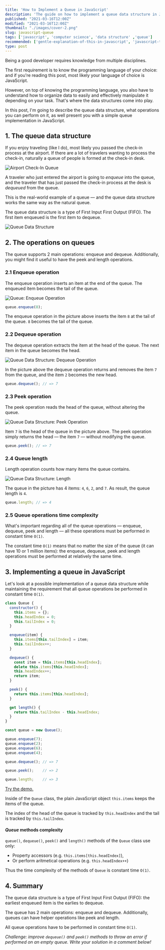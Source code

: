 ```yaml
---
title: 'How to Implement a Queue in JavaScript'
description: 'The guide on how to implement a queue data structure in JavaScript.'
published: "2021-03-16T12:00Z"
modified: "2021-03-16T12:00Z"
thumbnail: "./images/cover-2.png"
slug: javascript-queue
tags: ['javascript', 'computer science', 'data structure' ,'queue']
recommended: ['gentle-explanation-of-this-in-javascript', 'javascript-this-interview-questions']
type: post
---
```


Being a good developer requires knowledge from multiple disciplines.  

The first requirement is to know the programming language of your choice: and if you're reading this post,
most likely your language of choice is JavaScript.  

However, on top of knowing the programming language, you also have to understand how to organize data to easily and effectively manipulate it depending on your task. That's where the data structures come into play.  

In this post, I'm going to describe the queue data structure, what operations you can perform on it, as well present you with a simple queue implementation in JavaScript.  

## 1. The queue data structure

If you enjoy traveling (like I do), most likely you passed the check-in process at the airport. If there are a lot of travelers wanting to process the check-in, naturally a queue of people is formed at the check-in desk.  

![Airport Check-In Queue](./images/airport-queue.jpg)

A traveler who just entered the airport is going to *enqueue* into the queue, and the traveler that has just passed the check-in process at the desk is *dequeued* from the queue.  

This is the real-world example of a queue &mdash; and the queue data structure works the same way as the natural queue.  

The queue data structure is a type of First Input First Output (FIFO). The first item enqueued is the first item to dequeue.  

![Queue Data Structure](./images/queue-12.svg)

## 2. The operations on queues

The queue supports 2 main operations: enqueue and dequeue. Additionally, you might find it useful to have the peek and length operations.  

### 2.1 Enqueue operation

The enqueue operation inserts an item at the end of the queue. The enqueued item becomes the tail of the queue.  

![Queue: Enqueue Operation](./images/enqueue.svg)

```javascript
queue.enqueue(8);
```

The enqueue operation in the picture above inserts the item `8` at the tail of the queue. `8` becomes the tail of the queue.  

### 2.2 Dequeue operation

The dequeue operation extracts the item at the head of the queue. The next item in the queue becomes the head.  

![Queue Data Structure: Dequeue Operation](./images/dequeue.svg)

In the picture above the dequeue operation returns and removes the item `7` from the queue, and the item `2` becomes the new head.  

```javascript
queue.dequeue(); // => 7
```

### 2.3 Peek operation

The peek operation reads the head of the queue, without altering the queue.  

![Queue Data Structure: Peek Operation](./images/peek.svg)

Item `7` is the head of the queue in the picture above. The peek operation simply returns the head &mdash; the item `7` &mdash; without modifying the queue.  

```javascript
queue.peek(); // => 7
```

### 2.4 Queue length

Length operation counts how many items the queue contains.  

![Queue Data Structure: Length](./images/length.svg)

The queue in the picture has 4 items: `4`, `6`, `2`, and `7`.  As result, the queue length is `4`.  

```javascript
queue.length; // => 4
```

### 2.5 Queue operations time complexity

What's important regarding all of the queue operations &mdash; enqueue, dequeue, peek and length &mdash; all these operations must be performed in constant time `O(1)`.   

The constant time `O(1)` means that no matter the size of the queue (it can have 10 or 1 million items): the enqueue, dequeue, peek and length operations must be performed at relatively the same time.  

## 3. Implementing a queue in JavaScript

Let's look at a possible implementation of a queue data structure while maintaining the requirement that all queue operations be performed in constant time `O(1)`.  

```javascript
class Queue {
  constructor() {
    this.items = {};
    this.headIndex = 0;
    this.tailIndex = 0;
  }

  enqueue(item) {
    this.items[this.tailIndex] = item;
    this.tailIndex++;
  }

  dequeue() {
    const item = this.items[this.headIndex];
    delete this.items[this.headIndex];
    this.headIndex++;
    return item;
  }

  peek() {
    return this.items[this.headIndex];
  }

  get length() {
    return this.tailIndex - this.headIndex;
  }
}

const queue = new Queue();

queue.enqueue(7);
queue.enqueue(2);
queue.enqueue(6);
queue.enqueue(4);

queue.dequeue(); // => 7

queue.peek();    // => 2

queue.length;    // => 3
```

[Try the demo.](https://jsfiddle.net/dmitri_pavlutin/g6pd4hqb/2/)

Inside of the `Queue` class, the plain JavaScript object `this.items` keeps the items of the queue.  

The index of the head of the queue is tracked by `this.headIndex` and the tail is tracked by `this.tailIndex`.  

#### *Queue* methods complexity

`queue()`, `dequeue()`, `peek()` and `length()` methods of the `Queue` class use only:

* Property accessors (e.g. `this.items[this.headIndex]`),
* Or perform aritmetical operations (e.g. `this.headIndex++`)

Thus the time complexity of the methods of `Queue` is constant time `O(1)`.  

## 4. Summary

The queue data structure is a type of First Input First Output (FIFO): the earliest enqueued item is the earlies to dequeue.  

The queue has 2 main operations: enqueue and dequeue. Additionally, queues can have helper operations like peek and length.  

All queue operations have to be performed in constant time `O(1)`.  

*Challenge: improve `dequeue()` and `peek()` methods to throw an error if performed on an empty queue. Write your solution in a comment below!*
